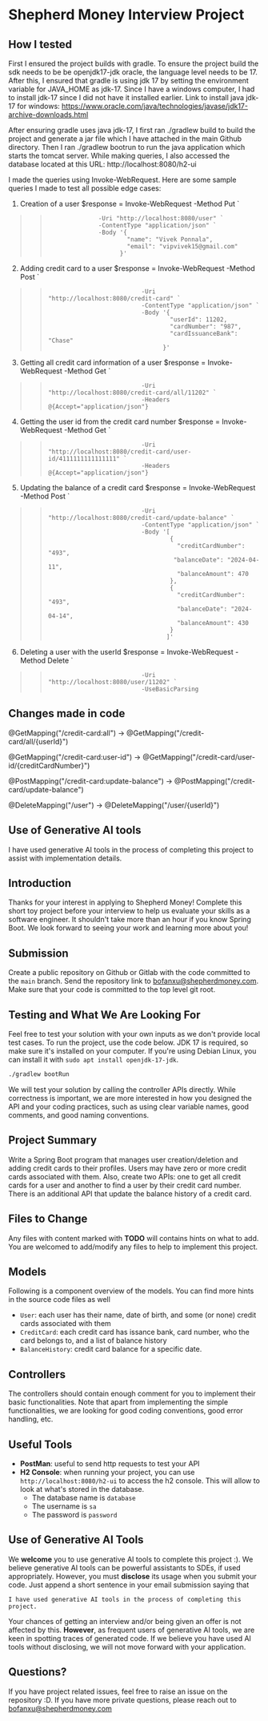 # Shepherd Money Interview Project

## How I tested

First I ensured the project builds with gradle. To ensure the project build the sdk needs to be be openjdk17-jdk oracle, the language level needs to be 17. After this, I ensured that gradle is using jdk 17 by setting the environment variable for JAVA_HOME as jdk-17. Since I have a windows computer, I had to install jdk-17 since I did not have it installed earlier. 
Link to install java jdk-17 for windows: https://www.oracle.com/java/technologies/javase/jdk17-archive-downloads.html

After ensuring gradle uses java jdk-17, I first ran ./gradlew build to build the project and generate a jar file which I have attached in the main Github directory. 
Then I ran ./gradlew bootrun to run the java application which starts the tomcat server. 
While making queries, I also accessed the database located at this URL: http://localhost:8080/h2-ui

I made the queries using Invoke-WebRequest. Here are some sample queries I made to test all possible edge cases:

1) Creation of a user
$response = Invoke-WebRequest -Method Put `
>>                   -Uri "http://localhost:8080/user" `
>>                   -ContentType "application/json" `
>>                   -Body '{
>>                           "name": "Vivek Ponnala",
>>                           "email": "vipvivek15@gmail.com"
>>                         }'
2) Adding credit card to a user
 $response = Invoke-WebRequest -Method Post `
>>                               -Uri "http://localhost:8080/credit-card" `
>>                               -ContentType "application/json" `
>>                               -Body '{
>>                                       "userId": 11202,
>>                                       "cardNumber": "987",
>>                                       "cardIssuanceBank": "Chase"
>>                                     }'
3) Getting all credit card information of a user
    $response = Invoke-WebRequest -Method Get `
>>                               -Uri "http://localhost:8080/credit-card/all/11202" `
>>                               -Headers @{Accept="application/json"}
4) Getting the user id from the credit card number
   $response = Invoke-WebRequest -Method Get `
>>                               -Uri "http://localhost:8080/credit-card/user-id/4111111111111111" `
>>                               -Headers @{Accept="application/json"}
5) Updating the balance of a credit card
   $response = Invoke-WebRequest -Method Post `
>>                               -Uri "http://localhost:8080/credit-card/update-balance" `
>>                               -ContentType "application/json" `
>>                               -Body '[
>>                                       {
>>                                         "creditCardNumber": "493",
>>                                        "balanceDate": "2024-04-11",
>>                                         "balanceAmount": 470
>>                                       },
>>                                       {
>>                                         "creditCardNumber": "493",
>>                                         "balanceDate": "2024-04-14",
>>                                         "balanceAmount": 430
>>                                       }
>>                                      ]'
6) Deleting a user with the userId
$response = Invoke-WebRequest -Method Delete `
>>                               -Uri "http://localhost:8080/user/11202" `
>>                               -UseBasicParsing

## Changes made in code

 @GetMapping("/credit-card:all")                                                                   ->           @GetMapping("/credit-card/all/{userId}")
                    

@GetMapping("/credit-card:user-id")                                                                ->            @GetMapping("/credit-card/user-id/{creditCardNumber}")


@PostMapping("/credit-card:update-balance")                                                        ->            @PostMapping("/credit-card/update-balance")


@DeleteMapping("/user")                                                                            ->            @DeleteMapping("/user/{userId}")    

## Use of Generative AI tools

I have used generative AI tools in the process of completing this project to assist with implementation details. 

## Introduction

Thanks for your interest in applying to Shepherd Money! Complete this short toy project before your interview to help us evaluate your skills as a software engineer. It shouldn't take more than an hour if you know Spring Boot. We look forward to seeing your work and learning more about you!

## Submission
Create a public repository on Github or Gitlab with the code committed to the `main` branch. Send the repository link to bofanxu@shepherdmoney.com. Make sure that your code is committed to the top level git root.

## Testing and What We Are Looking For
Feel free to test your solution with your own inputs as we don't provide local test cases. To run the project, use the code below. JDK 17 is required, so make sure it's installed on your computer. If you're using Debian Linux, you can install it with `sudo apt install openjdk-17-jdk`.

```bash
./gradlew bootRun
```

We will test your solution by calling the controller APIs directly. While correctness is important, we are more interested in how you designed the API and your coding practices, such as using clear variable names, good comments, and good naming conventions.

## Project Summary
Write a Spring Boot program that manages user creation/deletion and adding credit cards to their profiles. Users may have zero or more credit cards associated with them. Also, create two APIs: one to get all credit cards for a user and another to find a user by their credit card number. There is an additional API that update the balance history of a credit card.

## Files to Change
Any files with content marked with **TODO** will contains hints on what to add. You are welcomed to add/modify any files to help to implement this project.

## Models
Following is a component overview of the models. You can find more hints in the source code files as well
- `User`: each user has their name, date of birth, and some (or none) credit cards associated with them
- `CreditCard`: each credit card has issance bank, card number, who the card belongs to, and a list of balance history
- `BalanceHistory`: credit card balance for a specific date.

## Controllers
The controllers should contain enough comment for you to implement their basic functionalities. Note that apart from implementing the simple functionalities, we are looking for good coding conventions, good error handling, etc.

## Useful Tools
- **PostMan**: useful to send http requests to test your API
- **H2 Console**: when running your project, you can use `http://localhost:8080/h2-ui` to access the h2 console. This will allow to look at what's stored in the database.
  - The database name is `database`
  - The username is `sa`
  - The password is `password`

## Use of Generative AI Tools
We **welcome** you to use generative AI tools to complete this project :). We believe generative AI tools can be powerful assistants to SDEs, if used appropriately. However, you must **disclose** its usage when you submit your code. Just append a short sentence in your email submission saying that

```
I have used generative AI tools in the process of completing this project.
```

Your chances of getting an interview and/or being given an offer is not affected by this. **However**, as frequent users of generative AI tools, we are keen in spotting traces of generated code. If we believe you have used AI tools without disclosing, we will not move forward with your application.

## Questions?
If you have project related issues, feel free to raise an issue on the repository :D. If you have more private questions, please reach out to bofanxu@shepherdmoney.com
